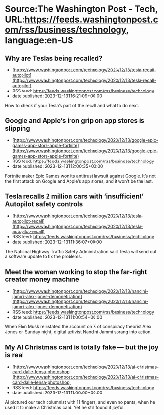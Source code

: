 # Source:The Washington Post - Tech, URL:https://feeds.washingtonpost.com/rss/business/technology, language:en-US

## Why are Teslas being recalled?
 - [https://www.washingtonpost.com/technology/2023/12/13/tesla-recall-autopilot](https://www.washingtonpost.com/technology/2023/12/13/tesla-recall-autopilot)
 - RSS feed: https://feeds.washingtonpost.com/rss/business/technology
 - date published: 2023-12-13T16:21:09+00:00

How to check if your Tesla’s part of the recall and what to do next.

## Google and Apple’s iron grip on app stores is slipping
 - [https://www.washingtonpost.com/technology/2023/12/13/google-epic-games-app-store-apple-fortnite](https://www.washingtonpost.com/technology/2023/12/13/google-epic-games-app-store-apple-fortnite)
 - RSS feed: https://feeds.washingtonpost.com/rss/business/technology
 - date published: 2023-12-13T12:00:35+00:00

Fortnite maker Epic Games won its antitrust lawsuit against Google. It’s not the first attack on Google and Apple’s app stores, and it won’t be the last.

## Tesla recalls 2 million cars with ‘insufficient’ Autopilot safety controls
 - [https://www.washingtonpost.com/technology/2023/12/13/tesla-autopilot-recall](https://www.washingtonpost.com/technology/2023/12/13/tesla-autopilot-recall)
 - RSS feed: https://feeds.washingtonpost.com/rss/business/technology
 - date published: 2023-12-13T11:36:07+00:00

The National Highway Traffic Safety Administration said Tesla will send out a software update to fix the problems.

## Meet the woman working to stop the far-right creator money machine
 - [https://www.washingtonpost.com/technology/2023/12/13/nandini-jammi-alex-jones-demonetization](https://www.washingtonpost.com/technology/2023/12/13/nandini-jammi-alex-jones-demonetization)
 - RSS feed: https://feeds.washingtonpost.com/rss/business/technology
 - date published: 2023-12-13T11:00:54+00:00

When Elon Musk reinstated the account on X of conspiracy theorist Alex Jones on Sunday night, digital activist Nandini Jammi sprang into action.

## My AI Christmas card is totally fake — but the joy is real
 - [https://www.washingtonpost.com/technology/2023/12/13/ai-christmas-card-dalle-lensa-photoshop](https://www.washingtonpost.com/technology/2023/12/13/ai-christmas-card-dalle-lensa-photoshop)
 - RSS feed: https://feeds.washingtonpost.com/rss/business/technology
 - date published: 2023-12-13T11:00:00+00:00

AI pictured our tech columnist with 11 fingers, and even no pants, when he used it to make a Christmas card. Yet he still found it joyful.

